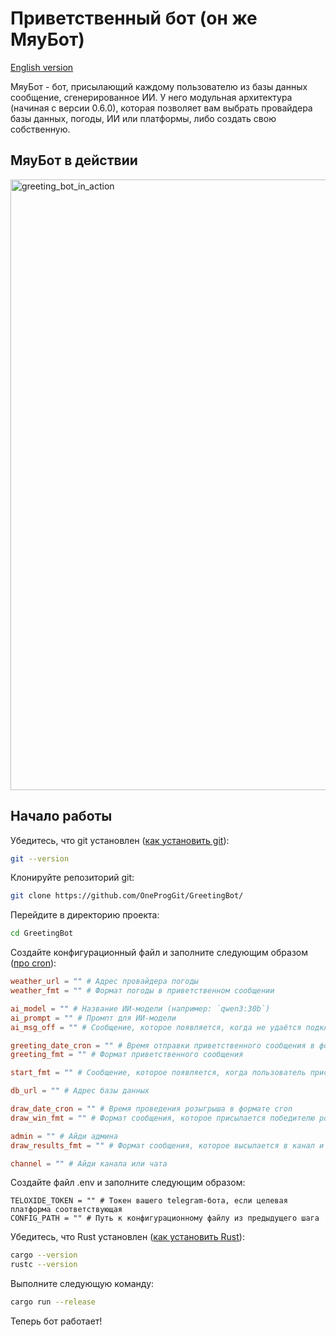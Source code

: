 # Приветственный бот (он же МяуБот)
[English version](README.md)

МяуБот - бот, присылающий каждому пользователю из базы данных сообщение, сгенерированное ИИ.
У него модульная архитектура (начиная с версии 0.6.0), которая позволяет вам выбрать провайдера базы данных, погоды, ИИ или платформы, либо создать свою собственную.

## МяуБот в действии
<img width="1239" height="977" alt="greeting_bot_in_action" src="https://github.com/user-attachments/assets/eebb6303-783f-4ce5-9762-26bbcbf05b1c" />

## Начало работы
Убедитесь, что git установлен ([как установить git](https://git-scm.com/book/en/v2/Getting-Started-Installing-Git)):
```bash
git --version
```
Клонируйте репозиторий git: 
```bash
git clone https://github.com/OneProgGit/GreetingBot/
```
Перейдите в директорию проекта:
```bash
cd GreetingBot
```
Создайте конфигурационный файл и заполните следующим образом ([про cron](https://en.wikipedia.org/wiki/Cron)):
```toml
weather_url = "" # Адрес провайдера погоды
weather_fmt = "" # Формат погоды в приветственном сообщении

ai_model = "" # Название ИИ-модели (например: `qwen3:30b`)
ai_prompt = "" # Промпт для ИИ-модели
ai_msg_off = "" # Сообщение, которое появляется, когда не удаётся подключится к провайдеру ИИ

greeting_date_cron = "" # Время отправки приветственного сообщения в формате cron
greeting_fmt = "" # Формат приветственного сообщения

start_fmt = "" # Сообщение, которое появляется, когда пользователь прислал команду `/start`

db_url = "" # Адрес базы данных

draw_date_cron = "" # Время проведения розыгрыша в формате cron
draw_win_fmt = "" # Формат сообщения, которое присылается победителю розыгрыша=

admin = "" # Айди админа
draw_results_fmt = "" # Формат сообщения, которое высылается в канал и админу, когда был выбран победитель розыгрыша

channel = "" # Айди канала или чата
```
Создайте файл .env и заполните следующим образом:
```env
TELOXIDE_TOKEN = "" # Токен вашего telegram-бота, если целевая платформа соответствующая
CONFIG_PATH = "" # Путь к конфигурационному файлу из предыдущего шага
```
Убедитесь, что Rust установлен ([как установить Rust](https://rustup.rs/)):
```bash
cargo --version
rustc --version
```
Выполните следующую команду:
```bash
cargo run --release
```
Теперь бот работает!
